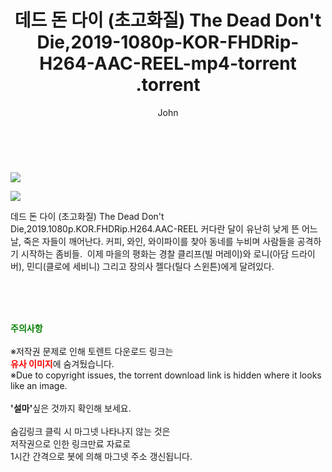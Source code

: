 ﻿---
layout: post
title:  "                   데드 돈 다이 (초고화질) The Dead Don't Die,2019-1080p-KOR-FHDRip-H264-AAC-REEL-mp4-torrent                .torrent"
author: John
categories: [ 영화 ]
tags: [  ]
image: https://torrentrj57.com/uploadfile/full/d2bfffcbfcdbcb53f906810ed7c242562d9f6398.jpg"/></p><p><img src="https://torrentrj57.com/uploadfile/full/eea006d5fe01867027ab4e7b48e3d76bce6b8e0d.jpg 
description: "                   데드 돈 다이 (초고화질) The Dead Don't Die,2019-1080p-KOR-FHDRip-H264-AAC-REEL-mp4-torrent                 torrent 정보 공유"
toc: true
toc_sticky: true
---

<br>
<p><img src="https://torrentrj57.com/uploadfile/full/d2bfffcbfcdbcb53f906810ed7c242562d9f6398.jpg"/></p><p><img src="https://torrentrj57.com/uploadfile/full/eea006d5fe01867027ab4e7b48e3d76bce6b8e0d.jpg"/></p>
 데드 돈 다이 (초고화질) The Dead Don't Die,2019.1080p.KOR.FHDRip.H264.AAC-REEL 커다란 달이 유난히 낮게 뜬 어느 날, 죽은 자들이 깨어난다. 커피, 와인, 와이파이를 찾아 동네를 누비며 사람들을 공격하기 시작하는 좀비들.  이제 마을의 평화는 경찰 클리프(빌 머레이)와 로니(아담 드라이버), 민디(클로에 세비니) 그리고 장의사 젤다(틸다 스윈튼)에게 달려있다. 
    
<br><br><br>
<p data-ke-size="size16"><b><span style="color: green;">주의사항</span></b><br /><br />※저작권 문제로 인해 토렌트 다운로드 링크는<br /><b><span style="color: red;">유사 이미지</span></b>에 숨겨뒀습니다.<br />※Due to copyright issues, the torrent download link is hidden where it looks like an image.<br /><br /><b>'설마'</b>싶은 것까지 확인해 보세요.<br /><br />숨김링크 클릭 시 마그넷 나타나지 않는 것은<br />저작권으로 인한 링크만료 자료로<br />1시간 간격으로 봇에 의해 마그넷 주소 갱신됩니다.</p>
